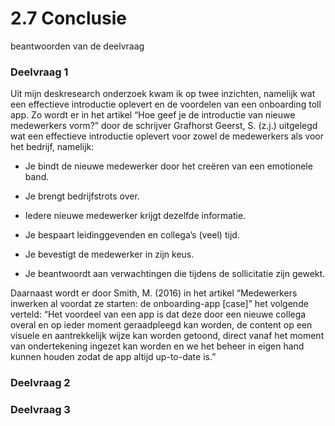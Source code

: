 # 2.7 Conclusie

beantwoorden van de deelvraag



### Deelvraag 1 

Uit mijn deskresearch onderzoek kwam ik op twee inzichten, namelijk wat een effectieve introductie oplevert en de voordelen van een onboarding toll app.  Zo wordt er in het artikel “Hoe geef je de introductie van nieuwe medewerkers vorm?” door de schrijver Grafhorst Geerst, S. \(z.j.\) uitgelegd wat een effectieve introductie oplevert voor zowel de medewerkers als voor het bedrijf,  namelijk: 

- Je bindt de nieuwe medewerker door het creëren van een emotionele band.

- Je brengt bedrijfstrots over.

- Iedere nieuwe medewerker krijgt dezelfde informatie.

- Je bespaart leidinggevenden en collega’s \(veel\) tijd. 

- Je bevestigt de medewerker in zijn keus. 

- Je beantwoordt aan verwachtingen die tijdens de sollicitatie  zijn gewekt. 

Daarnaast wordt er door Smith, M. \(2016\) in het artikel “Medewerkers inwerken al voordat ze starten: de onboarding-app \[case\]” het volgende verteld: “Het voordeel van een app is dat deze door een nieuwe collega overal en op ieder moment geraadpleegd kan worden, de content op een visuele en aantrekkelijk wijze kan worden getoond, direct vanaf het moment van ondertekening ingezet kan worden en we het beheer in eigen hand kunnen houden zodat de app altijd up-to-date is.”



### Deelvraag 2



### Deelvraag 3

